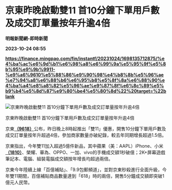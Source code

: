 # 京東昨晚啟動雙11 首10分鐘下單用戶數及成交訂單量按年升逾4倍
**明報新聞網-即時新聞**

**2023-10-24 08:55**

**https://finance.mingpao.com/fin/instantf/20231024/1698135712875/%e4%ba%ac%e6%9d%b1%e6%98%a8%e6%99%9a%e5%95%9f%e5%8b%95%e9%9b%9911-%e9%a6%9610%e5%88%86%e9%90%98%e4%b8%8b%e5%96%ae%e7%94%a8%e6%88%b6%e6%95%b8%e5%8f%8a%e6%88%90%e4%ba%a4%e8%a8%82%e5%96%ae%e9%87%8f%e6%8c%89%e5%b9%b4%e5%8d%87%e9%80%be4%e5%80%8d%22%20target=%22blank**

![京東昨晚啟動雙11 首10分鐘下單用戶數及成交訂單量按年升逾4倍](https://fs.mingpao.com/fin/20231024/s00010/c7bf04380af531f6bc2f8253917bcde2.jpg)

京東昨晚啟動雙11 首10分鐘下單用戶數及成交訂單量按年升逾4倍

京東[**（9618）**](https://finance.mingpao.com/fin/instantf/20231024/1698135712875/stock1.php?code=9618)公布，昨日晚上8時起推出「雙11」優惠，開售10分鐘下單用戶數及成交訂單量按年升超過4倍，參加商家數量亦破紀錄，較去年同期增長超過1.5倍。

京東指出，今年雙11加入超過5億件新品，其中蘋果（美：AAPL）iPhone、小米[**（1810）**](https://finance.mingpao.com/fin/instantf/20231024/1698135712875/stock1.php?code=1810)、榮耀、華為、OPPO、一加、vivo的手機成交額1秒破億；2K+屏幕遊戲筆記本、電腦、組裝電腦成交額按年增長均超過兩倍。

京東今年陸續上線「百億補貼」、「9.9包郵頻道」，並對京東秒殺進行全面升級，今年雙11期間，百億補貼商品數量達到「618」時的兩倍，開售5分鐘成交額即突破1億元人民幣。